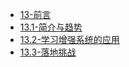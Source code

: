 - [13-前言](13-前言.md)
- [13.1-简介与趋势](13.1-简介与趋势.md)
- [13.2-学习增强系统的应用](13.2-学习增强系统的应用.md)
- [13.3-落地挑战](13.3-落地挑战.md)
